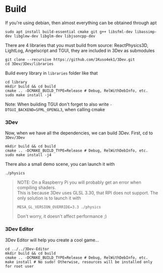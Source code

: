 # Build
If you're using debian, then almost everything can be obtained through apt
```
sudo apt install build-essential cmake git g++ libsfml-dev libassimp-dev libglew-dev libglm-dev libjsoncpp-dev
```
There are 4 libraries that you must build from source: ReactPhysics3D, LightLog, Angelscript and TGUI, they are included in 3Dev as submodules
```
git clone --recursive https://github.com/1Kuso4ek1/3Dev.git
cd 3Dev/3Dev/libraries
```
Build every library in `libraries` folder like that
```
cd library
mkdir build && cd build
cmake .. -DCMAKE_BUILD_TYPE=Release # Debug, RelWithDebInfo, etc.
sudo make install -j4
```
Note: When building TGUI don't forget to also write `-DTGUI_BACKEND=SFML_OPENGL3`, when calling cmake
### 3Dev
Now, when we have all the dependencies, we can build 3Dev. First, cd to `3Dev/3Dev`
```
mkdir build && cd build
cmake .. -DCMAKE_BUILD_TYPE=Release # Debug, RelWithDebInfo, etc.
sudo make install -j4
```
There also a small demo scene, you can launch it with
```
./physics
```
> NOTE: On a Raspberry Pi you will probably get an error when compiling shaders.  
> This is because 3Dev uses GLSL 3.30, that RPI does not support.
> The only solution is to launch it with
> ```
> MESA_GL_VERSION_OVERRIDE=3.3 ./physics
> ```
> Don't worry, it doesn't affect performance ;)  

### 3Dev Editor
3Dev Editor will help you create a cool game...
```
cd ../../3Dev-Editor
mkdir build && cd build
cmake .. -DCMAKE_BUILD_TYPE=Release # Debug, RelWithDebInfo, etc.
make install # No sudo! Otherwise, resources will be installed only for root user
```
